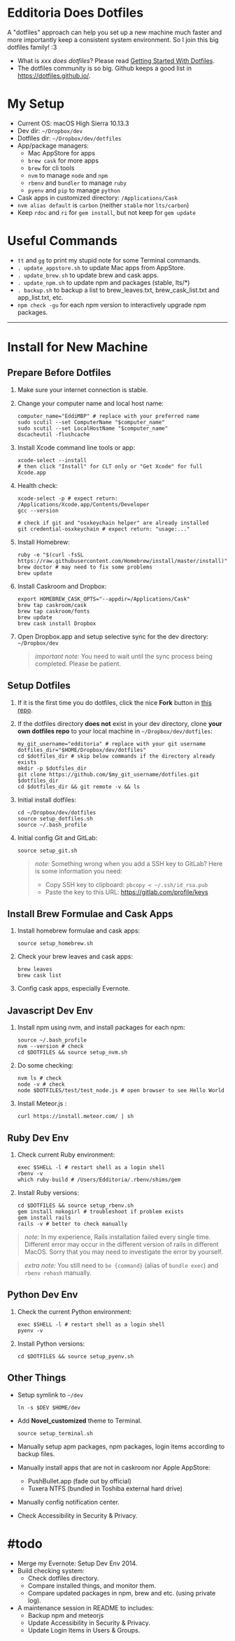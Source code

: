 # Edditoria Does Dotfiles

A "dotfiles" approach can help you set up a new machine much faster and more importantly keep a consistent system environment. So I join this big dotfiles family! \:3

- What is *xxx does dotfiles*? Please read [Getting Started With Dotfiles][get_start].
- The dotfiles community is so big. Github keeps a good list in <https://dotfiles.github.io/>.

[get_start]: https://medium.com/@webprolific/getting-started-with-dotfiles-43c3602fd789 "Getting Started With Dotfiles"


# My Setup

- Current OS: macOS High Sierra 10.13.3
- Dev dir: `~/Dropbox/dev`
- Dotfiles dir: `~/Dropbox/dev/dotfiles`
- App/package managers:
	- Mac AppStore for apps
	- `brew cask` for more apps
	- `brew` for cli tools
	- `nvm` to manage `node` and `npm`
	- `rbenv` and `bundler` to manage `ruby`
	- `pyenv` and `pip` to manage `python`
- Cask apps in customized directory: `/Applications/Cask`
- `nvm alias default` is `carbon` (neither `stable` nor `lts/carbon`)
- Keep `rdoc` and `ri` for `gem install`, but not keep for `gem update`

# Useful Commands

- `tt` and `gg` to print my stupid note for some Terminal commands.
- `. update_appstore.sh` to update Mac apps from AppStore.
- `. update_brew.sh` to update brew and cask apps.
- `. update_npm.sh` to update npm and packages (stable, lts/\*)
- `. backup.sh` to backup a list to brew_leaves.txt, brew_cask_list.txt and app_list.txt, etc.
- `npm check -gu` for each npm version to interactively upgrade npm packages.


---

# Install for New Machine

## Prepare Before Dotfiles

1. Make sure your internet connection is stable.
1. Change your computer name and local host name:

	```shell
	computer_name="EddiMBP" # replace with your preferred name
	sudo scutil --set ComputerName "$computer_name"
	sudo scutil --set LocalHostName "$computer_name"
	dscacheutil -flushcache
	```

1. Install Xcode command line tools or app:

	```shell
	xcode-select --install
	# then click "Install" for CLT only or "Get Xcode" for full Xcode.app
	```

1. Health check:

	```shell
	xcode-select -p # expect return: /Applications/Xcode.app/Contents/Developer
	gcc --version

	# check if git and "osxkeychain helper" are already installed
	git credential-osxkeychain # expect return: "usage:..."
	```

1. Install Homebrew:

	```shell
	ruby -e "$(curl -fsSL https://raw.githubusercontent.com/Homebrew/install/master/install)"
	brew doctor # may need to fix some problems
	brew update
	```

1. Install Caskroom and Dropbox:

	```shell
	export HOMEBREW_CASK_OPTS="--appdir=/Applications/Cask"
	brew tap caskroom/cask
	brew tap caskroom/fonts
	brew update
	brew cask install Dropbox
	```

1. Open Dropbox.app and setup selective sync for the dev directory: `~/Dropbox/dev`

	> *important note:*
	> You need to wait until the sync process being completed. Please be patient.


## Setup Dotfiles

1. If it is the first time you do dotfiles, click the nice **Fork** button in [this repo](https://github.com/Edditoria/dotfiles).
1. If the dotfiles directory **does not** exist in your dev directory, clone **your own dotfiles repo** to your local machine in `~/Dropbox/dev/dotfiles`:

	```shell
	my_git_username="edditoria" # replace with your git username
	dotfiles_dir="$HOME/Dropbox/dev/dotfiles"
	cd $dotfiles_dir # skip below commands if the directory already exists
	mkdir -p $dotfiles_dir
	git clone https://github.com/$my_git_username/dotfiles.git $dotfiles_dir
	cd $dotfiles_dir && git remote -v && ls
	```

1. Initial install dotfiles:

	```shell
	cd ~/Dropbox/dev/dotfiles
	source setup_dotfiles.sh
	source ~/.bash_profile
	```

1. Initial config Git and GitLab:

	```shell
	source setup_git.sh
	```

	> *note:*
	> Something wrong when you add a SSH key to GitLab? Here is some information you need:
	> - Copy SSH key to clipboard: `pbcopy < ~/.ssh/id_rsa.pub`
	> - Paste the key to this URL: <https://gitlab.com/profile/keys>


## Install Brew Formulae and Cask Apps

1. Install homebrew formulae and cask apps:

	```shell
	source setup_homebrew.sh
	```

1. Check your brew leaves and cask apps:

	```shell
	brew leaves
	brew cask list
	```

1. Config cask apps, especially Evernote.

## Javascript Dev Env

1. Install npm using nvm, and install packages for each npm:

	```shell
	source ~/.bash_profile
	nvm --version # check
	cd $DOTFILES && source setup_nvm.sh
	```

1. Do some checking:

	```shell
	nvm ls # check
	node -v # check
	node $DOTFILES/test/test_node.js # open browser to see Hello World
	```

1. Install Meteor.js :

	```shell
	curl https://install.meteor.com/ | sh
	```

## Ruby Dev Env

1. Check current Ruby environment:

	```shell
	exec $SHELL -l # restart shell as a login shell
	rbenv -v
	which ruby-build # /Users/Edditoria/.rbenv/shims/gem
	```

1. Install Ruby versions:

	```shell
	cd $DOTFILES && source setup_rbenv.sh
	gem install nokogirl # troubleshoot if problem exists
	gem install rails
	rails -v # better to check manually
	```

> *note:*
> In my experience, Rails installation failed every single time.
> Different error may occur in the different version of rails in different MacOS.
> Sorry that you may need to investigate the error by yourself.

> *extra note:*
> You still need to `be {command}` (alias of `bundle exec`) and `rbenv rehash` manually.

## Python Dev Env

1. Check the current Python environment:

	```shell
	exec $SHELL -l # restart shell as a login shell
	pyenv -v
	```

1. Install Python versions:

	```shell
	cd $DOTFILES && source setup_pyenv.sh
	```

## Other Things

- Setup symlink to `~/dev`

	```shell
	ln -s $DEV $HOME/dev
	```

- Add **Novel_customized** theme to Terminal.

	```shell
	source setup_terminal.sh
	```

- Manually setup apm packages, npm packages, login items according to backup files.
- Manually install apps that are not in caskroom nor Apple AppStore:
	- PushBullet.app (fade out by official)
	- Tuxera NTFS (bundled in Toshiba external hard drive)
- Manually config notification center.
- Check Accessibility in Security & Privacy.

# \#todo

- Merge my Evernote: Setup Dev Env 2014.
- Build checking system:
	- Check dotfiles directory.
	- Compare installed things, and monitor them.
	- Compare updated packages in npm, brew and etc. (using private log).
- A maintenance session in README to includes:
	- Backup npm and meteorjs
	- Update Accessibility in Security & Privacy.
	- Update Login Items in Users & Groups.
